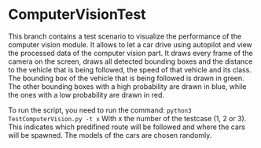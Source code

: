 # ComputerVisionTest
This branch contains a test scenario to visualize the performance of the computer vision module. It allows to let a car drive using autopilot and view the processed data of the computer vision part. It draws every frame of the camera on the screen, draws all detected bounding boxes and the distance to the vehicle that is being followed, the speed of that vehicle and its class. The bounding box of the vehicle that is being followed is drawn in green. The other bounding boxes with a high probability are drawn in blue, while the ones with a low probability are drawn in red.

To run the script, you need to run the command:
`python3 TestComputerVision.py -t x`
With x the number of the testcase (1, 2 or 3). This indicates which predifined route will be followed and where the cars will be spawned. The models of the cars are chosen randomly.

